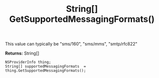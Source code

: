 ﻿---
uid: crmscript_ref_NSProviderInfo_GetSupportedMessagingFormats
title: String[] GetSupportedMessagingFormats()
intellisense: NSProviderInfo.GetSupportedMessagingFormats
keywords: NSProviderInfo, GetSupportedMessagingFormats
so.topic: reference
---

This value can typically be "sms/160", "sms/mms", "smtp/rfc822"

**Returns:** String[]


```crmscript
NSProviderInfo thing;
String[] supportedMessagingFormats  = thing.GetSupportedMessagingFormats();
```



